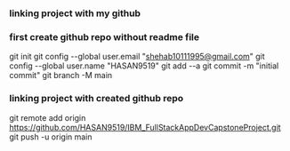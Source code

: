 ### linking project with my github
### first create github repo without readme file

git init
git config --global user.email "shehab10111995@gmail.com"
git config --global user.name "HASAN9519"
git add --a
git commit -m "initial commit"
git branch -M main

### linking project with created github repo 
git remote add origin https://github.com/HASAN9519/IBM_FullStackAppDevCapstoneProject.git
git push -u origin main